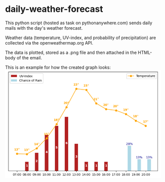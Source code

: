 # daily-weather-forecast
This python script (hosted as task on pythonanywhere.com) sends daily mails with the day's weather forecast.

Weather data (temperature, UV-index, and probability of precipitation) are collected via the openweathermap.org API.

The data is plotted, stored as a .png file and then attached in the HTML-body of the email.

This is an example for how the created graph looks:<br>
![todays_weather_example](https://github.com/nick-peter-marcus/daily-weather-forecast/blob/main/todays_weather_example.png?raw=true)
